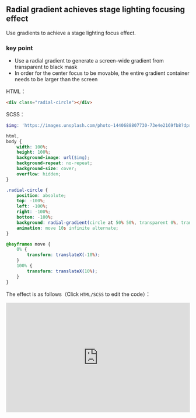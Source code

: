 ## Radial gradient achieves stage lighting focusing effect

Use gradients to achieve a stage lighting focus effect.

### key point

+ Use a radial gradient to generate a screen-wide gradient from transparent to black mask
+ In order for the center focus to be movable, the entire gradient container needs to be larger than the screen


HTML：

```html
<div class="radial-circle"></div>
```

SCSS：
```scss
$img: 'https://images.unsplash.com/photo-1440688807730-73e4e2169fb8?dpr=1&auto=format&fit=crop&w=1500&h=1001&q=80&cs=tinysrgb&crop=';

html,
body {
    width: 100%;
    height: 100%;
    background-image: url($img);
    background-repeat: no-repeat;
    background-size: cover;
    overflow: hidden;
}

.radial-circle {
    position: absolute;
    top: -100%;
    left: -100%;
    right: -100%;
    bottom: -100%;
    background: radial-gradient(circle at 50% 50%, transparent 0%, transparent 3%, rgba(0, 0, 0, .7) 3.5%, rgba(0, 0, 0, .8) 100%);
    animation: move 10s infinite alternate;
}

@keyframes move {
    0% {
        transform: translateX(-10%);
    }
    100% {
        transform: translateX(10%);
    }
}
```

The effect is as follows（Click `HTML/SCSS` to edit the code）：

<iframe height="300" style="width: 100%;" scrolling="no" title="bg-radial-focus" src="https://codepen.io/dvha/embed/XWoBYbz?default-tab=html%2Cresult" frameborder="no" loading="lazy" allowtransparency="true" allowfullscreen="true">
  See the Pen <a href="https://codepen.io/dvha/pen/XWoBYbz">
  bg-radial-focus</a> by HaDV (<a href="https://codepen.io/dvha">@dvha</a>)
  on <a href="https://codepen.io">CodePen</a>.
</iframe>